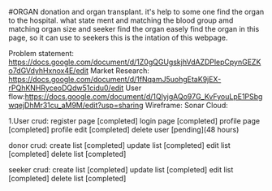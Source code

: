#ORGAN donation and organ transplant.
it's help to some one find the organ to the hospital. what state ment and matching the blood group amd matching organ size and seeker find the organ easely find the organ in this page, so it can use to seekers this is the intation of this webpage.

Problem statement: https://docs.google.com/document/d/1Z0gQGUgskjhVdAZDPlepCpynGEZKo7dGVdyhHxnox4E/edit
Market Research: https://docs.google.com/document/d/1fNqamJ5uohgEtaK9jEX-rPQhKNHRyceoDQdw51cidu0/edit
User flow:https://docs.google.com/document/d/1QlyjgAQo97G_KvFyouLpE1PSbgwqejDhMr31cu_aM9M/edit?usp=sharing
Wireframe:
Sonar Cloud:

1.User crud:
  register page [completed]
  login page [completed]
  profile page [completed]
  profile edit [completed]
  delete user [pending](48 hours)

donor crud:
  create list [completed]
  update list [completed]
  edit list [completed]
  delete list [completed]

seeker crud:
  create list [completed]
  update list [completed]
  edit list [completed]
  delete list [completed]

